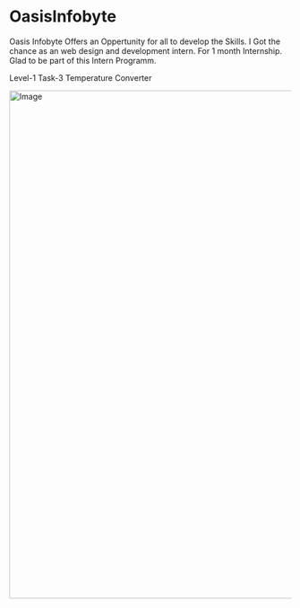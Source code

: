 # OasisInfobyte
Oasis Infobyte Offers an Oppertunity for all to develop the Skills. I Got the chance as an web design and development intern. For 1 month Internship. Glad to be part of this Intern Programm. 

Level-1 Task-3
Temperature Converter

<img width="1891" height="905" alt="Image" src="https://github.com/user-attachments/assets/f43ff06f-c3c7-4741-908c-5adec19d8c14" />
